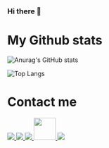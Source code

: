 ### Hi there 👋

<!--
**Duniaalkilany/Duniaalkilany** is a ✨ _special_ ✨ repository because its `README.md` (this file) appears on your GitHub profile.

Here are some ideas to get you started:

- 🔭 I’m currently working on ...
- 🌱 I’m currently learning ...
- 👯 I’m looking to collaborate on ...
- 🤔 I’m looking for help with ...
- 💬 Ask me about ...
- 📫 How to reach me: ...
- 😄 Pronouns: ...
- ⚡ Fun fact: ...
-->

# My Github stats

![Anurag's GitHub stats](https://github-readme-stats.vercel.app/api?username=Duniaalkilany&show_icons=true&theme=radical&text_color=FFFFFF&bg_color=000000)

![Top Langs](https://github-readme-stats.vercel.app/api/top-langs/?username=Duniaalkilany&layout=compact&card_width=445px&bg_color=000000&text_color=FFFFFF&title_color=ff3377)

# Contact me
<a href="https://twitter.com/AlkilanyDunia">
<img src="https://img.shields.io/badge/Twitter-1DA1F2?style=for-the-badge&logo=twitter&logoColor=white" />
</a>

<a href="https://web.facebook.com/profile.php?id=100005817796873">
<img src="https://img.shields.io/badge/Facebook-1877F2?style=for-the-badge&logo=facebook&logoColor=white" />
</a>


<a href="https://www.instagram.com/duniaalkilany/">
<img src="https://img.shields.io/badge/Instagram-E4405F?style=for-the-badge&logo=instagram&logoColor=white" />
</a>

<a href="https://www.linkedin.com/in/dunia-alkilany-991ba31a8/">
<img src="https://img.shields.io/badge/LinkedIn-0077B5?style=for-the-badge&logo=linkedin&logoColor=white" height=50px width=50px />
</a>

<a href="duniaalkilany908@gmail.com">
<img src="https://img.shields.io/badge/Gmail-D14836?style=for-the-badge&logo=gmail&logoColor=white" />
</a>

<!-- <a href="https://github.com/anuraghazra/github-readme-stats">
  <img align="center" src="https://github-readme-stats.vercel.app/api?username=Duniaalkilany&show_icons=true&theme=radical" />
</a>
 -->


<!-- <a href="https://github.com/anuraghazra/github-readme-stats">
  <img align="center" src="https://github-readme-stats.vercel.app/api/top-langs/?username=Duniaalkilany&layout=compact&border_color=#ff0000" />
</a>
 -->










